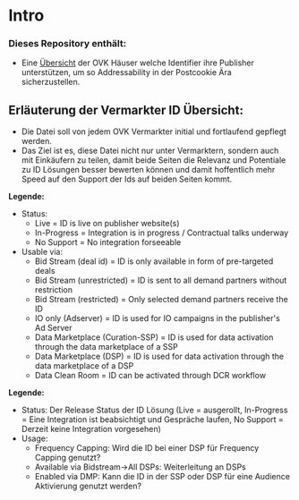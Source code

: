 # Intro
### Dieses Repository enthält:
- Eine [Übersicht](https://github.com/BVDW-org/ovk-identifiersupport/blob/main/OVK-IdentifierSupport.md) der OVK Häuser welche Identifier ihre Publisher unterstützen, um so Addressability in der Postcookie Ära sicherzustellen.


## Erläuterung der Vermarkter ID Übersicht:
- Die Datei soll von jedem OVK Vermarkter initial und fortlaufend gepflegt werden.
- Das Ziel ist es, diese Datei nicht nur unter Vermarktern, sondern auch mit Einkäufern zu teilen, damit beide Seiten die Relevanz und Potentiale zu ID Lösungen besser bewerten können und damit hoffentlich mehr Speed auf den Support der Ids auf beiden Seiten kommt.

**Legende:**
- Status: 
  - Live = ID is live on publisher website(s)
  - In-Progress = Integration is in progress / Contractual talks underway
  - No Support = No integration forseeable 
- Usable via:
  - Bid Stream (deal id) = ID is only available in form of pre-targeted deals
  - Bid Stream (unrestricted) = ID is sent to all demand partners without restriction
  - Bid Stream (restricted) = Only selected demand partners receive the ID
  - IO only (Adserver) = ID is used for IO campaigns in the publisher's Ad Server
  - Data Marketplace (Curation-SSP) = ID is used for data activation through the data marketplace of a SSP
  - Data Marketplace (DSP) = ID is used for data activation through the data marketplace of a DSP
  - Data Clean Room = ID can be activated through DCR workflow


**Legende:**
  - Status: Der Release Status der ID Lösung (Live = ausgerollt, In-Progress = Eine Integration ist beabsichtigt und Gespräche laufen, No Support = Derzeit keine Integration vorgesehen)
  - Usage:
    - Frequency Capping: Wird die ID bei einer DSP für Frequency Capping genutzt?
    - Available via Bidstream->All DSPs: Weiterleitung an DSPs 
    - Enabled via DMP: Kann die ID in der SSP oder DSP für eine Audience Aktivierung genutzt werden?
